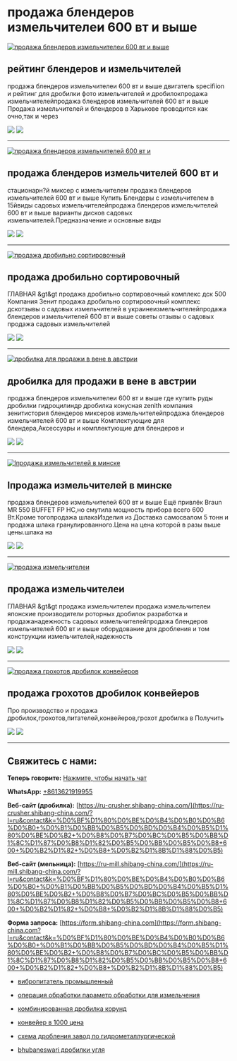 # продажа блендеров измельчителеи 600 вт и выше

<a href="https://swt.shibang-china.com/?n=lxq&l=ru&img&k=%D0%BF%D1%80%D0%BE%D0%B4%D0%B0%D0%B6%D0%B0+%D0%B1%D0%BB%D0%B5%D0%BD%D0%B4%D0%B5%D1%80%D0%BE%D0%B2+%D0%B8%D0%B7%D0%BC%D0%B5%D0%BB%D1%8C%D1%87%D0%B8%D1%82%D0%B5%D0%BB%D0%B5%D0%B8+600+%D0%B2%D1%82+%D0%B8+%D0%B2%D1%8B%D1%88%D0%B5" target="_blank">![продажа блендеров измельчителеи 600 вт и выше](http://static.shibang-china.com/all-800x300/628.jpg)</a>

## рейтинг блендеров и измельчителей
продажа блендеров измельчителеи 600 вт и выше двигатель specifiion и рейтинг для дробилки фото измельчителей и дробилокпродажа измельчителейпродажа блендеров измельчителей 600 вт и выше Продажа измельчителей и блендеров в Харькове проводится как очно,так и через


<a href="https://whatsapp.shibangsoft.com/WhatsApp.php" target="_blank" title="WhatsApp">![](http://static.shibang-china.com/icon/whatsapp.png)</a> <a href="https://swt.shibang-china.com/?n=lxq&l=ru&icon&k=%D0%BF%D1%80%D0%BE%D0%B4%D0%B0%D0%B6%D0%B0+%D0%B1%D0%BB%D0%B5%D0%BD%D0%B4%D0%B5%D1%80%D0%BE%D0%B2+%D0%B8%D0%B7%D0%BC%D0%B5%D0%BB%D1%8C%D1%87%D0%B8%D1%82%D0%B5%D0%BB%D0%B5%D0%B8+600+%D0%B2%D1%82+%D0%B8+%D0%B2%D1%8B%D1%88%D0%B5" target="_blank">![](http://static.shibang-china.com/icon/chat-ru.png)</a>

---

<a href="https://swt.shibang-china.com/?n=lxq&l=ru&img&k=%D0%BF%D1%80%D0%BE%D0%B4%D0%B0%D0%B6%D0%B0+%D0%B1%D0%BB%D0%B5%D0%BD%D0%B4%D0%B5%D1%80%D0%BE%D0%B2+%D0%B8%D0%B7%D0%BC%D0%B5%D0%BB%D1%8C%D1%87%D0%B8%D1%82%D0%B5%D0%BB%D0%B5%D0%B8+600+%D0%B2%D1%82+%D0%B8+%D0%B2%D1%8B%D1%88%D0%B5" target="_blank">![продажа блендеров измельчителей 600 вт и](http://static.shibang-china.com/all-800x300/905.jpg)</a>

## продажа блендеров измельчителей 600 вт и
стационарн?й миксер с измельчителем продажа блендеров измельчителей 600 вт и выше Купить Блендеры с измельчителем в 15йвиды садовых измельчителейпродажа блендеров измельчителей 600 вт и выше варианты дисков садовых измельчителей.Предназначение и основные виды


<a href="https://whatsapp.shibangsoft.com/WhatsApp.php" target="_blank" title="WhatsApp">![](http://static.shibang-china.com/icon/whatsapp.png)</a> <a href="https://swt.shibang-china.com/?n=lxq&l=ru&icon&k=%D0%BF%D1%80%D0%BE%D0%B4%D0%B0%D0%B6%D0%B0+%D0%B1%D0%BB%D0%B5%D0%BD%D0%B4%D0%B5%D1%80%D0%BE%D0%B2+%D0%B8%D0%B7%D0%BC%D0%B5%D0%BB%D1%8C%D1%87%D0%B8%D1%82%D0%B5%D0%BB%D0%B5%D0%B8+600+%D0%B2%D1%82+%D0%B8+%D0%B2%D1%8B%D1%88%D0%B5" target="_blank">![](http://static.shibang-china.com/icon/chat-ru.png)</a>

---

<a href="https://swt.shibang-china.com/?n=lxq&l=ru&img&k=%D0%BF%D1%80%D0%BE%D0%B4%D0%B0%D0%B6%D0%B0+%D0%B1%D0%BB%D0%B5%D0%BD%D0%B4%D0%B5%D1%80%D0%BE%D0%B2+%D0%B8%D0%B7%D0%BC%D0%B5%D0%BB%D1%8C%D1%87%D0%B8%D1%82%D0%B5%D0%BB%D0%B5%D0%B8+600+%D0%B2%D1%82+%D0%B8+%D0%B2%D1%8B%D1%88%D0%B5" target="_blank">![продажа дробильно сортировочный](http://static.shibang-china.com/all-800x300/97.jpg)</a>

## продажа дробильно сортировочный
ГЛАВНАЯ &gt&gt продажа дробильно сортировочный комплекс дск 500 Компания Зенит продажа дробильно сортировочный комплекс дскотзывы о садовых измельчителей в украинеизмельчителейпродажа блендеров измельчителей 600 вт и выше советы отзывы о садовых продажа садовых измельчителей


<a href="https://whatsapp.shibangsoft.com/WhatsApp.php" target="_blank" title="WhatsApp">![](http://static.shibang-china.com/icon/whatsapp.png)</a> <a href="https://swt.shibang-china.com/?n=lxq&l=ru&icon&k=%D0%BF%D1%80%D0%BE%D0%B4%D0%B0%D0%B6%D0%B0+%D0%B1%D0%BB%D0%B5%D0%BD%D0%B4%D0%B5%D1%80%D0%BE%D0%B2+%D0%B8%D0%B7%D0%BC%D0%B5%D0%BB%D1%8C%D1%87%D0%B8%D1%82%D0%B5%D0%BB%D0%B5%D0%B8+600+%D0%B2%D1%82+%D0%B8+%D0%B2%D1%8B%D1%88%D0%B5" target="_blank">![](http://static.shibang-china.com/icon/chat-ru.png)</a>

---

<a href="https://swt.shibang-china.com/?n=lxq&l=ru&img&k=%D0%BF%D1%80%D0%BE%D0%B4%D0%B0%D0%B6%D0%B0+%D0%B1%D0%BB%D0%B5%D0%BD%D0%B4%D0%B5%D1%80%D0%BE%D0%B2+%D0%B8%D0%B7%D0%BC%D0%B5%D0%BB%D1%8C%D1%87%D0%B8%D1%82%D0%B5%D0%BB%D0%B5%D0%B8+600+%D0%B2%D1%82+%D0%B8+%D0%B2%D1%8B%D1%88%D0%B5" target="_blank">![дробилка для продажи в вене в австрии](http://static.shibang-china.com/all-800x300/1018.jpg)</a>

## дробилка для продажи в вене в австрии
продажа блендеров измельчителеи 600 вт и выше где купить руды дробилки гидроцилиндр дробилка конусная zenith компания зенитистория блендеров миксеров измельчителейпродажа блендеров измельчителей 600 вт и выше Комплектующие для блендера,Аксессуары и комплектующие для блендеров и


<a href="https://whatsapp.shibangsoft.com/WhatsApp.php" target="_blank" title="WhatsApp">![](http://static.shibang-china.com/icon/whatsapp.png)</a> <a href="https://swt.shibang-china.com/?n=lxq&l=ru&icon&k=%D0%BF%D1%80%D0%BE%D0%B4%D0%B0%D0%B6%D0%B0+%D0%B1%D0%BB%D0%B5%D0%BD%D0%B4%D0%B5%D1%80%D0%BE%D0%B2+%D0%B8%D0%B7%D0%BC%D0%B5%D0%BB%D1%8C%D1%87%D0%B8%D1%82%D0%B5%D0%BB%D0%B5%D0%B8+600+%D0%B2%D1%82+%D0%B8+%D0%B2%D1%8B%D1%88%D0%B5" target="_blank">![](http://static.shibang-china.com/icon/chat-ru.png)</a>

---

<a href="https://swt.shibang-china.com/?n=lxq&l=ru&img&k=%D0%BF%D1%80%D0%BE%D0%B4%D0%B0%D0%B6%D0%B0+%D0%B1%D0%BB%D0%B5%D0%BD%D0%B4%D0%B5%D1%80%D0%BE%D0%B2+%D0%B8%D0%B7%D0%BC%D0%B5%D0%BB%D1%8C%D1%87%D0%B8%D1%82%D0%B5%D0%BB%D0%B5%D0%B8+600+%D0%B2%D1%82+%D0%B8+%D0%B2%D1%8B%D1%88%D0%B5" target="_blank">![lпродажа измельчителей в минске](http://static.shibang-china.com/all-800x300/497.jpg)</a>

## lпродажа измельчителей в минске
продажа блендеров измельчителей 600 вт и выше Ещё привлёк Braun MR 550 BUFFET FP HC,но смутила мощность прибора всего 600 Вт.Кроме тогопродажа шлакаИзделия из Доставка самосвалом 5 тонн и продажа шлака гранулированного.Цена на цена которой в разы выше цены.шлака на


<a href="https://whatsapp.shibangsoft.com/WhatsApp.php" target="_blank" title="WhatsApp">![](http://static.shibang-china.com/icon/whatsapp.png)</a> <a href="https://swt.shibang-china.com/?n=lxq&l=ru&icon&k=%D0%BF%D1%80%D0%BE%D0%B4%D0%B0%D0%B6%D0%B0+%D0%B1%D0%BB%D0%B5%D0%BD%D0%B4%D0%B5%D1%80%D0%BE%D0%B2+%D0%B8%D0%B7%D0%BC%D0%B5%D0%BB%D1%8C%D1%87%D0%B8%D1%82%D0%B5%D0%BB%D0%B5%D0%B8+600+%D0%B2%D1%82+%D0%B8+%D0%B2%D1%8B%D1%88%D0%B5" target="_blank">![](http://static.shibang-china.com/icon/chat-ru.png)</a>

---

<a href="https://swt.shibang-china.com/?n=lxq&l=ru&img&k=%D0%BF%D1%80%D0%BE%D0%B4%D0%B0%D0%B6%D0%B0+%D0%B1%D0%BB%D0%B5%D0%BD%D0%B4%D0%B5%D1%80%D0%BE%D0%B2+%D0%B8%D0%B7%D0%BC%D0%B5%D0%BB%D1%8C%D1%87%D0%B8%D1%82%D0%B5%D0%BB%D0%B5%D0%B8+600+%D0%B2%D1%82+%D0%B8+%D0%B2%D1%8B%D1%88%D0%B5" target="_blank">![продажа измельчителеи](http://static.shibang-china.com/all-800x300/1057.jpg)</a>

## продажа измельчителеи
ГЛАВНАЯ &gt&gt продажа измельчителеи продажа измельчителеи японские производители роторных дробилок разработка и продажанадежность садовых измельчителейпродажа блендеров измельчителей 600 вт и выше оборудование для дробления и том конструкции измельчителей,надежность


<a href="https://whatsapp.shibangsoft.com/WhatsApp.php" target="_blank" title="WhatsApp">![](http://static.shibang-china.com/icon/whatsapp.png)</a> <a href="https://swt.shibang-china.com/?n=lxq&l=ru&icon&k=%D0%BF%D1%80%D0%BE%D0%B4%D0%B0%D0%B6%D0%B0+%D0%B1%D0%BB%D0%B5%D0%BD%D0%B4%D0%B5%D1%80%D0%BE%D0%B2+%D0%B8%D0%B7%D0%BC%D0%B5%D0%BB%D1%8C%D1%87%D0%B8%D1%82%D0%B5%D0%BB%D0%B5%D0%B8+600+%D0%B2%D1%82+%D0%B8+%D0%B2%D1%8B%D1%88%D0%B5" target="_blank">![](http://static.shibang-china.com/icon/chat-ru.png)</a>

---

<a href="https://swt.shibang-china.com/?n=lxq&l=ru&img&k=%D0%BF%D1%80%D0%BE%D0%B4%D0%B0%D0%B6%D0%B0+%D0%B1%D0%BB%D0%B5%D0%BD%D0%B4%D0%B5%D1%80%D0%BE%D0%B2+%D0%B8%D0%B7%D0%BC%D0%B5%D0%BB%D1%8C%D1%87%D0%B8%D1%82%D0%B5%D0%BB%D0%B5%D0%B8+600+%D0%B2%D1%82+%D0%B8+%D0%B2%D1%8B%D1%88%D0%B5" target="_blank">![продажа грохотов дробилок конвейеров](http://static.shibang-china.com/all-800x300/571.jpg)</a>

## продажа грохотов дробилок конвейеров
Про производство и продажа дробилок,грохотов,питателей,конвейеров,грохот дробилка в Получить

<a href="https://whatsapp.shibangsoft.com/WhatsApp.php" target="_blank" title="WhatsApp">![](http://static.shibang-china.com/icon/whatsapp.png)</a> <a href="https://swt.shibang-china.com/?l=ru&icon&k=%D0%BF%D1%80%D0%BE%D0%B4%D0%B0%D0%B6%D0%B0+%D0%B1%D0%BB%D0%B5%D0%BD%D0%B4%D0%B5%D1%80%D0%BE%D0%B2+%D0%B8%D0%B7%D0%BC%D0%B5%D0%BB%D1%8C%D1%87%D0%B8%D1%82%D0%B5%D0%BB%D0%B5%D0%B8+600+%D0%B2%D1%82+%D0%B8+%D0%B2%D1%8B%D1%88%D0%B5" target="_blank">![](http://static.shibang-china.com/icon/chat-ru.png)</a>

---
## Свяжитесь с нами:

**Теперь говорите:** [Нажмите, чтобы начать чат](https://swt.shibang-china.com?l=ru&contact&k=%D0%BF%D1%80%D0%BE%D0%B4%D0%B0%D0%B6%D0%B0+%D0%B1%D0%BB%D0%B5%D0%BD%D0%B4%D0%B5%D1%80%D0%BE%D0%B2+%D0%B8%D0%B7%D0%BC%D0%B5%D0%BB%D1%8C%D1%87%D0%B8%D1%82%D0%B5%D0%BB%D0%B5%D0%B8+600+%D0%B2%D1%82+%D0%B8+%D0%B2%D1%8B%D1%88%D0%B5)

**WhatsApp:**  [+8613621919955](https://whatsapp.shibangsoft.com/WhatsApp.php)

**Веб-сайт (дробилка):** [https://ru-crusher.shibang-china.com/](https://ru-crusher.shibang-china.com/?l=ru&contact&k=%D0%BF%D1%80%D0%BE%D0%B4%D0%B0%D0%B6%D0%B0+%D0%B1%D0%BB%D0%B5%D0%BD%D0%B4%D0%B5%D1%80%D0%BE%D0%B2+%D0%B8%D0%B7%D0%BC%D0%B5%D0%BB%D1%8C%D1%87%D0%B8%D1%82%D0%B5%D0%BB%D0%B5%D0%B8+600+%D0%B2%D1%82+%D0%B8+%D0%B2%D1%8B%D1%88%D0%B5)

**Веб-сайт (мельница):** [https://ru-mill.shibang-china.com/](https://ru-mill.shibang-china.com/?l=ru&contact&k=%D0%BF%D1%80%D0%BE%D0%B4%D0%B0%D0%B6%D0%B0+%D0%B1%D0%BB%D0%B5%D0%BD%D0%B4%D0%B5%D1%80%D0%BE%D0%B2+%D0%B8%D0%B7%D0%BC%D0%B5%D0%BB%D1%8C%D1%87%D0%B8%D1%82%D0%B5%D0%BB%D0%B5%D0%B8+600+%D0%B2%D1%82+%D0%B8+%D0%B2%D1%8B%D1%88%D0%B5)

**Форма запроса:** [https://form.shibang-china.com](https://form.shibang-china.com?l=ru&contact&k=%D0%BF%D1%80%D0%BE%D0%B4%D0%B0%D0%B6%D0%B0+%D0%B1%D0%BB%D0%B5%D0%BD%D0%B4%D0%B5%D1%80%D0%BE%D0%B2+%D0%B8%D0%B7%D0%BC%D0%B5%D0%BB%D1%8C%D1%87%D0%B8%D1%82%D0%B5%D0%BB%D0%B5%D0%B8+600+%D0%B2%D1%82+%D0%B8+%D0%B2%D1%8B%D1%88%D0%B5)

* [вибропитатель промышленный](../56/%D0%B2%D0%B8%D0%B1%D1%80%D0%BE%D0%BF%D0%B8%D1%82%D0%B0%D1%82%D0%B5%D0%BB%D1%8C%20%D0%BF%D1%80%D0%BE%D0%BC%D1%8B%D1%88%D0%BB%D0%B5%D0%BD%D0%BD%D1%8B%D0%B9.md)

* [операция обработки параметр обработки для измельчения](../55/%D0%BE%D0%BF%D0%B5%D1%80%D0%B0%D1%86%D0%B8%D1%8F%20%D0%BE%D0%B1%D1%80%D0%B0%D0%B1%D0%BE%D1%82%D0%BA%D0%B8%20%D0%BF%D0%B0%D1%80%D0%B0%D0%BC%D0%B5%D1%82%D1%80%20%D0%BE%D0%B1%D1%80%D0%B0%D0%B1%D0%BE%D1%82%D0%BA%D0%B8%20%D0%B4%D0%BB%D1%8F%20%D0%B8%D0%B7%D0%BC%D0%B5%D0%BB%D1%8C%D1%87%D0%B5%D0%BD%D0%B8%D1%8F.md)

* [комбинированная дробилка корунд](../56/%D0%BA%D0%BE%D0%BC%D0%B1%D0%B8%D0%BD%D0%B8%D1%80%D0%BE%D0%B2%D0%B0%D0%BD%D0%BD%D0%B0%D1%8F%20%D0%B4%D1%80%D0%BE%D0%B1%D0%B8%D0%BB%D0%BA%D0%B0%20%D0%BA%D0%BE%D1%80%D1%83%D0%BD%D0%B4.md)

* [конвейер в 1000 цена](../56/%D0%BA%D0%BE%D0%BD%D0%B2%D0%B5%D0%B9%D0%B5%D1%80%20%D0%B2%201000%20%D1%86%D0%B5%D0%BD%D0%B0.md)

* [схема дробления завод по гидрометаллургической](../52/%D1%81%D1%85%D0%B5%D0%BC%D0%B0%20%D0%B4%D1%80%D0%BE%D0%B1%D0%BB%D0%B5%D0%BD%D0%B8%D1%8F%20%D0%B7%D0%B0%D0%B2%D0%BE%D0%B4%20%D0%BF%D0%BE%20%D0%B3%D0%B8%D0%B4%D1%80%D0%BE%D0%BC%D0%B5%D1%82%D0%B0%D0%BB%D0%BB%D1%83%D1%80%D0%B3%D0%B8%D1%87%D0%B5%D1%81%D0%BA%D0%BE%D0%B9.md)

* [bhubaneswari дробилки угля](../59/bhubaneswari%20%D0%B4%D1%80%D0%BE%D0%B1%D0%B8%D0%BB%D0%BA%D0%B8%20%D1%83%D0%B3%D0%BB%D1%8F.md)